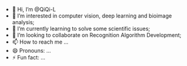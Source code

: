 - 👋 Hi, I’m @QiQi-L
- 👀 I’m interested in computer vision, deep learning and bioimage analysis;
- 🌱 I’m currently learning to solve some scientific issues;
- 💞️ I’m looking to collaborate on Recognition Algorithm Development;
- 📫 How to reach me ...
- 😄 Pronouns: ...
- ⚡ Fun fact: ...

<!---
QiLai1998/QiLai1998 is a ✨ special ✨ repository because its `README.md` (this file) appears on your GitHub profile.
You can click the Preview link to take a look at your changes.
--->
